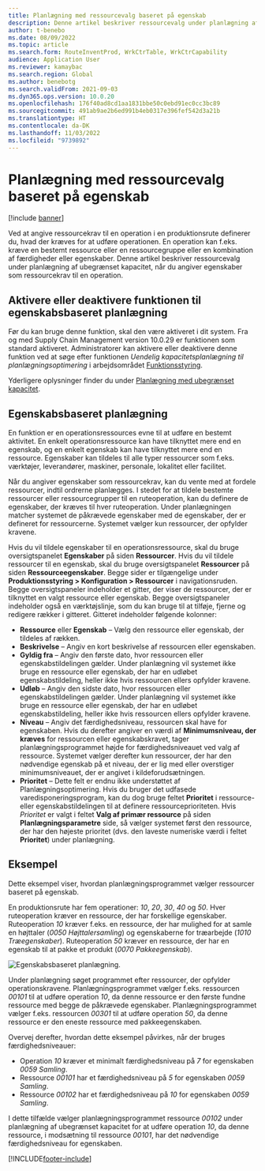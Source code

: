 ```yaml
---
title: Planlægning med ressourcevalg baseret på egenskab
description: Denne artikel beskriver ressourcevalg under planlægning af ubegrænset kapacitet, når du angiver egenskaber som ressourcekrav til en operation.
author: t-benebo
ms.date: 08/09/2022
ms.topic: article
ms.search.form: RouteInventProd, WrkCtrTable, WrkCtrCapability
audience: Application User
ms.reviewer: kamaybac
ms.search.region: Global
ms.author: benebotg
ms.search.validFrom: 2021-09-03
ms.dyn365.ops.version: 10.0.20
ms.openlocfilehash: 176f40ad8cd1aa1831bbe50c0ebd91ec0cc3bc89
ms.sourcegitcommit: 491ab9ae2b6ed991b4eb0317e396fef542d3a21b
ms.translationtype: HT
ms.contentlocale: da-DK
ms.lasthandoff: 11/03/2022
ms.locfileid: "9739892"
---
```

# <a name="scheduling-with-resource-selection-based-on-capability"></a>Planlægning med ressourcevalg baseret på egenskab

[!include [banner](../../includes/banner.md)]

Ved at angive ressourcekrav til en operation i en produktionsrute definerer du, hvad der kræves for at udføre operationen. En operation kan f.eks. kræve en bestemt ressource eller en ressourcegruppe eller en kombination af færdigheder eller egenskaber. Denne artikel beskriver ressourcevalg under planlægning af ubegrænset kapacitet, når du angiver egenskaber som ressourcekrav til en operation.

## <a name="turn-the-capability-based-scheduling-feature-on-or-off"></a>Aktivere eller deaktivere funktionen til egenskabsbaseret planlægning

Før du kan bruge denne funktion, skal den være aktiveret i dit system. Fra og med Supply Chain Management version 10.0.29 er funktionen som standard aktiveret. Administratorer kan aktivere eller deaktivere denne funktion ved at søge efter funktionen *Uendelig kapacitetsplanlægning til planlægningsoptimering* i arbejdsområdet [Funktionsstyring](../../../fin-ops-core/fin-ops/get-started/feature-management/feature-management-overview.md).

Yderligere oplysninger finder du under [Planlægning med ubegrænset kapacitet](infinite-capacity-planning.md).

## <a name="capability-based-scheduling"></a>Egenskabsbaseret planlægning

En funktion er en operationsressources evne til at udføre en bestemt aktivitet. En enkelt operationsressource kan have tilknyttet mere end en egenskab, og en enkelt egenskab kan have tilknyttet mere end en ressource. Egenskaber kan tildeles til alle typer ressourcer som f.eks. værktøjer, leverandører, maskiner, personale, lokalitet eller facilitet.

Når du angiver egenskaber som ressourcekrav, kan du vente med at fordele ressourcer, indtil ordrerne planlægges. I stedet for at tildele bestemte ressourcer eller ressourcegrupper til en ruteoperation, kan du definere de egenskaber, der kræves til hver ruteoperation. Under planlægningen matcher systemet de påkrævede egenskaber med de egenskaber, der er defineret for ressourcerne. Systemet vælger kun ressourcer, der opfylder kravene.

Hvis du vil tildele egenskaber til en operationsressource, skal du bruge oversigtspanelet **Egenskaber** på siden **Ressourcer**. Hvis du vil tildele ressourcer til en egenskab, skal du bruge oversigtspanelet **Ressourcer** på siden **Ressourceegenskaber**. Begge sider er tilgængelige under **Produktionsstyring \> Konfiguration \> Ressourcer** i navigationsruden. Begge oversigtspaneler indeholder et gitter, der viser de ressourcer, der er tilknyttet en valgt ressource eller egenskab. Begge oversigtspaneler indeholder også en værktøjslinje, som du kan bruge til at tilføje, fjerne og redigere rækker i gitteret. Gitteret indeholder følgende kolonner:

- **Ressource** eller **Egenskab** – Vælg den ressource eller egenskab, der tildeles af rækken.
- **Beskrivelse** – Angiv en kort beskrivelse af ressourcen eller egenskaben.
- **Gyldig fra** – Angiv den første dato, hvor ressourcen eller egenskabstildelingen gælder. Under planlægning vil systemet ikke bruge en ressource eller egenskab, der har en udløbet egenskabstildeling, heller ikke hvis ressourcen ellers opfylder kravene.
- **Udløb** – Angiv den sidste dato, hvor ressourcen eller egenskabstildelingen gælder. Under planlægning vil systemet ikke bruge en ressource eller egenskab, der har en udløbet egenskabstildeling, heller ikke hvis ressourcen ellers opfylder kravene.
- **Niveau** – Angiv det færdighedsniveau, ressourcen skal have for egenskaben. Hvis du derefter angiver en værdi af **Minimumsniveau, der kræves** for ressourcen eller egenskabskravet, tager planlægningsprogrammet højde for færdighedsniveauet ved valg af ressource. Systemet vælger derefter kun ressourcer, der har den nødvendige egenskab på et niveau, der er lig med eller overstiger minimumsniveauet, der er angivet i kildeforudsætningen.
- **Prioritet** – Dette felt er endnu ikke understøttet af Planlægningsoptimering. Hvis du bruger det udfasede varedisponeringsprogram, kan du dog bruge feltet **Prioritet** i ressource- eller egenskabstildelingen til at definere ressourceprioriteten. Hvis *Prioritet* er valgt i feltet **Valg af primær ressource** på siden **Planlægningsparametre** side, så vælger systemet først den ressource, der har den højeste prioritet (dvs. den laveste numeriske værdi i feltet **Prioritet**) under planlægning.

## <a name="example"></a>Eksempel

Dette eksempel viser, hvordan planlægningsprogrammet vælger ressourcer baseret på egenskab.

En produktionsrute har fem operationer: *10*, *20*, *30*, *40* og *50*. Hver ruteoperation kræver en ressource, der har forskellige egenskaber. Ruteoperation *10* kræver f.eks. en ressource, der har mulighed for at samle en højttaler (*0050 Højttalersamling*) og egenskaberne for træarbejde (*1010 Træegenskaber*). Ruteoperation *50* kræver en ressource, der har en egenskab til at pakke et produkt (*0070 Pakkeegenskab*).

![Egenskabsbaseret planlægning.](media/capability-based-scheduling.png "Egenskabsbaseret planlægning.")

Under planlægning søget programmet efter ressourcer, der opfylder operationskravene. Planlægningsprogrammet vælger f.eks. ressourcen *00101* til at udføre operation *10*, da denne ressource er den første fundne ressource med begge de påkrævede egenskaber. Planlægningsprogrammet vælger f.eks. ressourcen *00301* til at udføre operation *50*, da denne ressource er den eneste ressource med pakkeegenskaben.

Overvej derefter, hvordan dette eksempel påvirkes, når der bruges færdighedsniveauer:

- Operation *10* kræver et minimalt færdighedsniveau på *7* for egenskaben *0059 Samling*.
- Ressource *00101* har et færdighedsniveau på *5* for egenskaben *0059 Samling*.
- Ressource *00102* har et færdighedsniveau på *10* for egenskaben *0059 Samling*.

I dette tilfælde vælger planlægningsprogrammet ressource *00102* under planlægning af ubegrænset kapacitet for at udføre operation *10*, da denne ressource, i modsætning til ressource *00101*, har det nødvendige færdighedsniveau for egenskaben.

[!INCLUDE[footer-include](../../../includes/footer-banner.md)]
